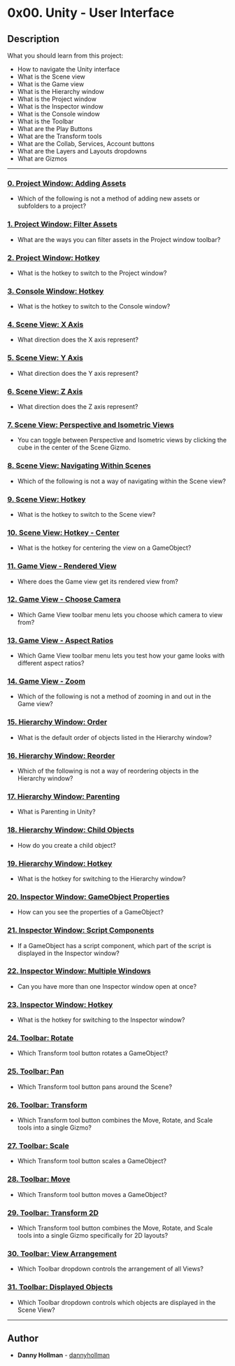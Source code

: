 # 0x00. Unity - User Interface

## Description
What you should learn from this project:

* How to navigate the Unity interface
* What is the Scene view
* What is the Game view
* What is the Hierarchy window
* What is the Project window
* What is the Inspector window
* What is the Console window
* What is the Toolbar
* What are the Play Buttons
* What are the Transform tools
* What are the Collab, Services, Account buttons
* What are the Layers and Layouts dropdowns
* What are Gizmos

---

### [0. Project Window: Adding Assets](./0-project_add_new)
* Which of the following is not a method of adding new assets or subfolders to a project?


### [1. Project Window: Filter Assets](./1-project_filter)
* What are the ways you can filter assets in the Project window toolbar?


### [2. Project Window: Hotkey](./2-project_hotkey)
* What is the hotkey to switch to the Project window?


### [3. Console Window: Hotkey](./3-console_hotkey)
* What is the hotkey to switch to the Console window?


### [4. Scene View: X Axis](./4-scene_x)
* What direction does the X axis represent?


### [5. Scene View: Y Axis](./5-scene_y)
* What direction does the Y axis represent?


### [6. Scene View: Z Axis](./6-scene_z)
* What direction does the Z axis represent?


### [7. Scene View: Perspective and Isometric Views](./7-scene_perspective_isometric)
* You can toggle between Perspective and Isometric views by clicking the cube in the center of the Scene Gizmo.


### [8. Scene View: Navigating Within Scenes](./8-scene_navigating)
* Which of the following is not a way of navigating within the Scene view?


### [9. Scene View: Hotkey](./9-scene_hotkey)
* What is the hotkey to switch to the Scene view?


### [10. Scene View: Hotkey - Center](./10-scene_center)
* What is the hotkey for centering the view on a GameObject?


### [11. Game View - Rendered View](./11-game_view)
* Where does the Game view get its rendered view from?


### [12. Game View - Choose Camera](./12-game_camera)
* Which Game View toolbar menu lets you choose which camera to view from?


### [13. Game View - Aspect Ratios](./13-game_aspect)
* Which Game View toolbar menu lets you test how your game looks with different aspect ratios?


### [14. Game View - Zoom](./14-game_zoom)
* Which of the following is not a method of zooming in and out in the Game view?


### [15. Hierarchy Window: Order](./15-hierarchy_order)
* What is the default order of objects listed in the Hierarchy window?


### [16. Hierarchy Window: Reorder](./16-hierarchy_reorder)
* Which of the following is not a way of reordering objects in the Hierarchy window?


### [17. Hierarchy Window: Parenting](./17-hierarchy_parenting)
* What is Parenting in Unity?


### [18. Hierarchy Window: Child Objects](./18-hierarchy_child)
* How do you create a child object?


### [19. Hierarchy Window: Hotkey](./19-hierarchy_hotkey)
* What is the hotkey for switching to the Hierarchy window?


### [20. Inspector Window: GameObject Properties](./20-inspector_properties)
* How can you see the properties of a GameObject?


### [21. Inspector Window: Script Components](./21-inspector_script_component)
* If a GameObject has a script component, which part of the script is displayed in the Inspector window?


### [22. Inspector Window: Multiple Windows](./22-inspector_multiple)
* Can you have more than one Inspector window open at once?


### [23. Inspector Window: Hotkey](./23-inspector_hotkey)
* What is the hotkey for switching to the Inspector window?


### [24. Toolbar: Rotate](./24-toolbar_rotate)
* Which Transform tool button rotates a GameObject?


### [25. Toolbar: Pan](./25-toolbar_pan)
* Which Transform tool button pans around the Scene?


### [26. Toolbar: Transform](./26-toolbar_transform)
* Which Transform tool button combines the Move, Rotate, and Scale tools into a single Gizmo?


### [27. Toolbar: Scale](./27-toolbar_scale)
* Which Transform tool button scales a GameObject?


### [28. Toolbar: Move](./28-toolbar_move)
* Which Transform tool button moves a GameObject?


### [29. Toolbar: Transform 2D](./29-toolbar_transform_2d)
* Which Transform tool button combines the Move, Rotate, and Scale tools into a single Gizmo specifically for 2D layouts?


### [30. Toolbar: View Arrangement](./30-toolbar_views)
* Which Toolbar dropdown controls the arrangement of all Views?


### [31. Toolbar: Displayed Objects](./31-toolbar_displayed_objects)
* Which Toolbar dropdown controls which objects are displayed in the Scene View?

---

## Author
* **Danny Hollman** - [dannyhollman](https://github.com/dannyhollman)